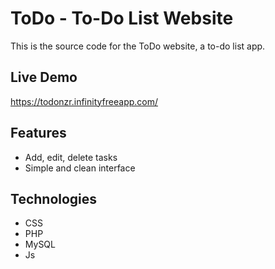 # ToDo - To-Do List Website

This is the source code for the ToDo website, a to-do list app.

## Live Demo

https://todonzr.infinityfreeapp.com/

## Features

- Add, edit, delete tasks  
- Simple and clean interface  

## Technologies

- CSS  
- PHP  
- MySQL
- Js
